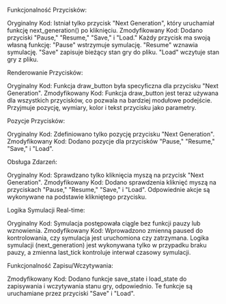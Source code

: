 Funkcjonalność Przycisków:

Oryginalny Kod: Istniał tylko przycisk "Next Generation", który uruchamiał funkcję next_generation() po kliknięciu.
Zmodyfikowany Kod: Dodano przyciski "Pause," "Resume," "Save," i "Load." Każdy przycisk ma swoją własną funkcję:
"Pause" wstrzymuje symulację.
"Resume" wznawia symulację.
"Save" zapisuje bieżący stan gry do pliku.
"Load" wczytuje stan gry z pliku.

Renderowanie Przycisków:

Oryginalny Kod: Funkcja draw_button była specyficzna dla przycisku "Next Generation".
Zmodyfikowany Kod: Funkcja draw_button jest teraz używana dla wszystkich przycisków, co pozwala na bardziej modułowe podejście. Przyjmuje pozycję, wymiary, kolor i tekst przycisku jako parametry.

Pozycje Przycisków:

Oryginalny Kod: Zdefiniowano tylko pozycję przycisku "Next Generation".
Zmodyfikowany Kod: Dodano pozycje dla przycisków "Pause," "Resume," "Save," i "Load".

Obsługa Zdarzeń:

Oryginalny Kod: Sprawdzano tylko kliknięcia myszą na przycisk "Next Generation".
Zmodyfikowany Kod: Dodano sprawdzenia kliknięć myszą na przyciskach "Pause," "Resume," "Save," i "Load". Odpowiednie akcje są wykonywane na podstawie klikniętego przycisku.

Logika Symulacji Real-time:

Oryginalny Kod: Symulacja postępowała ciągle bez funkcji pauzy lub wznowienia.
Zmodyfikowany Kod: Wprowadzono zmienną paused do kontrolowania, czy symulacja jest uruchomiona czy zatrzymana. Logika symulacji (next_generation) jest wykonywana tylko w przypadku braku pauzy, a zmienna last_tick kontroluje interwał czasowy symulacji.

Funkcjonalność Zapisu/Wczytywania:

Zmodyfikowany Kod: Dodano funkcje save_state i load_state do zapisywania i wczytywania stanu gry, odpowiednio. Te funkcje są uruchamiane przez przyciski "Save" i "Load".
